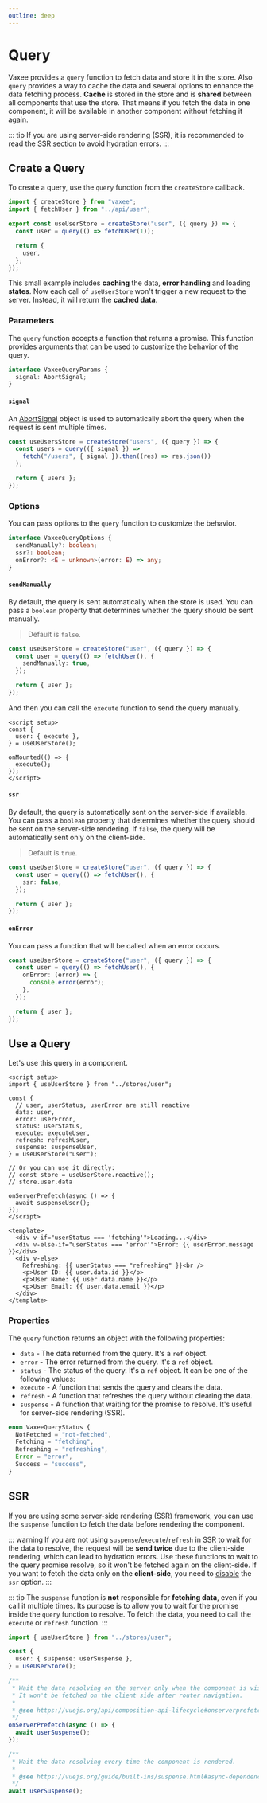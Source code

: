 ```yaml
---
outline: deep
---
```


# Query

Vaxee provides a `query` function to fetch data and store it in the store. Also `query` provides a way to cache the data and several options to enhance the data fetching process. **Cache** is stored in the store and is **shared** between all components that use the store. That means if you fetch the data in one component, it will be available in another component without fetching it again.

::: tip
If you are using server-side rendering (SSR), it is recommended to read the [SSR section](#ssr-1) to avoid hydration errors.
:::

## Create a Query

To create a query, use the `query` function from the `createStore` callback.

```ts
import { createStore } from "vaxee";
import { fetchUser } from "../api/user";

export const useUserStore = createStore("user", ({ query }) => {
  const user = query(() => fetchUser(1));

  return {
    user,
  };
});
```

This small example includes **caching** the data, **error handling** and loading **states**. Now each call of `useUserStore` won't trigger a new request to the server. Instead, it will return the **cached data**.

### Parameters

The `query` function accepts a function that returns a promise. This function provides arguments that can be used to customize the behavior of the query.

```ts
interface VaxeeQueryParams {
  signal: AbortSignal;
}
```

#### `signal`

An [AbortSignal](https://developer.mozilla.org/en-US/docs/Web/API/AbortSignal) object is used to automatically abort the query when the request is sent multiple times.

```ts
const useUsersStore = createStore("users", ({ query }) => {
  const users = query(({ signal }) =>
    fetch("/users", { signal }).then((res) => res.json())
  );

  return { users };
});
```

### Options

You can pass options to the `query` function to customize the behavior.

```ts
interface VaxeeQueryOptions {
  sendManually?: boolean;
  ssr?: boolean;
  onError?: <E = unknown>(error: E) => any;
}
```

#### `sendManually`

By default, the query is sent automatically when the store is used. You can pass a `boolean` property that determines whether the query should be sent manually.

> Default is `false`.

```ts
const useUserStore = createStore("user", ({ query }) => {
  const user = query(() => fetchUser(), {
    sendManually: true,
  });

  return { user };
});
```

And then you can call the `execute` function to send the query manually.

```vue
<script setup>
const {
  user: { execute },
} = useUserStore();

onMounted(() => {
  execute();
});
</script>
```

#### `ssr`

By default, the query is automatically sent on the server-side if available. You can pass a `boolean` property that determines whether the query should be sent on the server-side rendering. If `false`, the query will be automatically sent only on the client-side.

> Default is `true`.

```ts
const useUserStore = createStore("user", ({ query }) => {
  const user = query(() => fetchUser(), {
    ssr: false,
  });

  return { user };
});
```

#### `onError`

You can pass a function that will be called when an error occurs.

```ts
const useUserStore = createStore("user", ({ query }) => {
  const user = query(() => fetchUser(), {
    onError: (error) => {
      console.error(error);
    },
  });

  return { user };
});
```

## Use a Query

Let's use this query in a component.

```vue
<script setup>
import { useUserStore } from "../stores/user";

const {
  // user, userStatus, userError are still reactive
  data: user,
  error: userError,
  status: userStatus,
  execute: executeUser,
  refresh: refreshUser,
  suspense: suspenseUser,
} = useUserStore("user");

// Or you can use it directly:
// const store = useUserStore.reactive();
// store.user.data

onServerPrefetch(async () => {
  await suspenseUser();
});
</script>

<template>
  <div v-if="userStatus === 'fetching'">Loading...</div>
  <div v-else-if="userStatus === 'error'">Error: {{ userError.message }}</div>
  <div v-else>
    Refreshing: {{ userStatus === "refreshing" }}<br />
    <p>User ID: {{ user.data.id }}</p>
    <p>User Name: {{ user.data.name }}</p>
    <p>User Email: {{ user.data.email }}</p>
  </div>
</template>
```

### Properties

The `query` function returns an object with the following properties:

- `data` - The data returned from the query. It's a `ref` object.
- `error` - The error returned from the query. It's a `ref` object.
- `status` - The status of the query. It's a `ref` object. It can be one of the following values:
- `execute` - A function that sends the query and clears the data.
- `refresh` - A function that refreshes the query without clearing the data.
- `suspense` - A function that waiting for the promise to resolve. It's useful for server-side rendering (SSR).

```ts
enum VaxeeQueryStatus {
  NotFetched = "not-fetched",
  Fetching = "fetching",
  Refreshing = "refreshing",
  Error = "error",
  Success = "success",
}
```

## SSR

If you are using some server-side rendering (SSR) framework, you can use the `suspense` function to fetch the data before rendering the component.

::: warning
If you are not using `suspense`/`execute`/`refresh` in SSR to wait for the data to resolve, the request will be **send twice** due to the client-side rendering, which can lead to hydration errors. Use these functions to wait to the query promise resolve, so it won't be fetched again on the client-side. If you want to fetch the data only on the **client-side**, you need to [disable](#ssr) the `ssr` option.
:::

::: tip
The `suspense` function is **not** responsible for **fetching data**, even if you call it multiple times. Its purpose is to allow you to wait for the promise inside the `query` function to resolve. To fetch the data, you need to call the `execute` or `refresh` function.
:::

```ts
import { useUserStore } from "../stores/user";

const {
  user: { suspense: userSuspense },
} = useUserStore();

/**
 * Wait the data resolving on the server only when the component is visible on the rendered page.
 * It won't be fetched on the client side after router navigation.
 *
 * @see https://vuejs.org/api/composition-api-lifecycle#onserverprefetch
 */
onServerPrefetch(async () => {
  await userSuspense();
});

/**
 * Wait the data resolving every time the component is rendered.
 *
 * @see https://vuejs.org/guide/built-ins/suspense.html#async-dependencies
 */
await userSuspense();
```
